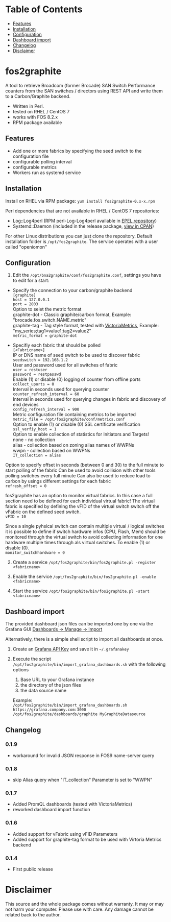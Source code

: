 # Table of Contents

* [Features](#features)
* [Installation](#installation)
* [Configuration](#configuration)
* [Dashboard import](#dashboard-import)
* [Changelog](#changelog)
* [Disclaimer](#disclaimer)

# fos2graphite

A tool to retrieve Broadcom (former Brocade) SAN Switch Performance counters from the SAN switches / directors using REST API and write them to a Carbon/Graphite backend.
* Written in Perl.
* tested on RHEL / CentOS 7
* works with FOS 8.2.x
* RPM package available

## Features
* Add one or more fabrics by specifying the seed switch to the configuration file
* configurable polling interval
* configurable metrics
* Workers run as systemd service

## Installation
Install on RHEL via RPM package: `yum install fos2graphite-0.x-x.rpm`

Perl dependencies that are not available in RHEL / CentOS 7 repositories:
* Log::Log4perl (RPM perl-Log-Log4perl available in [EPEL repository](https://fedoraproject.org/wiki/EPEL))
* Systemd::Daemon (included in the release package, [view in CPAN](https://metacpan.org/pod/Systemd::Daemon))

For other Linux distributions you can just clone the repository. Default installation folder is `/opt/fos2graphite`. The service operates with a user called "openiomon"

## Configuration
1. Edit the `/opt/bna2graphite/conf/fos2graphite.conf`, settings you have to edit for a start:

* Specify the connection to your carbon/graphite backend  
`[graphite]`   
`host = 127.0.0.1`  
`port = 2003`  
Option to selet the metric format  
graphite-dot - Classic graphite/carbon format, Example: "brocade.fos.switch.NAME.metric"  
graphite-tag - Tag style format, tested with [VictoriaMetrics](https://github.com/VictoriaMetrics/VictoriaMetrics), Example: "my_series;tag1=value1;tag2=value2"  
`metric_format = graphite-dot`   

* Specifiy each fabric that should be polled  
`[<Fabricname>]`  
IP or DNS name of seed switch to be used to discover fabric  
`seedswitch = 192.168.1.2`  
User and password used for all switches of fabric  
`user = restuser`  
`password = restpasswd`  
Enable (1) or disable (0) logging of counter from offline ports  
`collect_uports = 0`  
Interval in seconds used for querying counter  
`counter_refresh_interval = 60`  
Interval in seconds used for querying changes in fabric and discovery of end devices  
`config_refresh_interval = 900`  
Metric configuration file containing metrics to be imported  
`metric_file = /opt/fos2graphite/conf/metrics.conf`  
Option to enable (1) or disable (0) SSL certificate verification  
`ssl_verfiy_host = 1`  
Option to enable collection of statistics for Initiators and Targets!  
none - no collection  
alias - collection based on zoning alias names of WWPNs  
wwpn - collection based on WWPNs  
`IT_collection = alias`  

Option to specify offset in seconds (between 0 and 30) to the full minute to start polling of the fabric
Can be used to avoid collision with other tools polling switches every full minute
Can also be used to reduce load to carbon by usings different settings for each fabric  
`refresh_offset = 0`

fos2graphite has an option to monitor virtual fabrics. In this case a full section need to be defined for each individual virtual fabric!
The virtual fabric is specified by defining the vFID of the virtual switch switch off the vFabric on the defined seed switch.  
`vFID = 10`

Since a single pyhsical switch can contain multiple virtual / logical switches it is possible to define if switch hardware infos (CPU, Flash, Mem) should be monitored through the virtual switch to avoid collecting information for one hardware multiple times through als virtual switches. To enable (1) or disable (0).  
`monitor_switchhardware = 0`


2. Create a service
`/opt/fos2graphite/bin/fos2graphite.pl -register <fabricname>`   

3. Enable the service
`/opt/fos2graphite/bin/fos2graphite.pl -enable <fabricname>`   

4. Start the service
`/opt/fos2graphite/bin/fos2graphite.pl -start <fabricname>`   

## Dashboard import
The provided dashboard json files can be imported one by one via the Grafana GUI [Dashboards -> Manage -> Import](https://grafana.com/docs/grafana/latest/dashboards/export-import/)

Alternatively, there is a simple shell script to import all dashboards at once.
1. Create an [Grafana API Key](https://grafana.com/docs/grafana/latest/http_api/auth/) and save it in `~/.grafanakey`

2. Execute the script `/opt/fos2graphite/bin/import_grafana_dashboards.sh` with the following options
   1. Base URL to your Grafana instance
   2. the directory of the json files
   3. the data source name
   
   Example:  
   `/opt/fos2graphite/bin/import_grafana_dashboards.sh https://grafana.company.com:3000 /opt/fos2graphite/dashboards/graphite MyGraphiteDatasource`  

## Changelog
### 0.1.9
* workaround for invalid JSON response in FOS9 name-server query

### 0.1.8
* skip Alias query when "IT_collection" Parameter is set to "WWPN"

### 0.1.7
* Added PromQL dashboards (tested with VictoriaMetrics)
* reworked dashboard import function

### 0.1.6
* Added support for vFabric using vFID Parameters
* Added support for graphite-tag format to be used with Virtoria Metrics backend

### 0.1.4
* First public release

# Disclaimer
This source and the whole package comes without warranty. It may or may not harm your computer. Please use with care. Any damage cannot be related back to the author.

